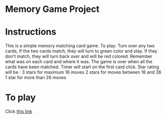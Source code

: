 # Memory Game Project


# Instructions

This is a simple memory matching card game. 
To play: Turn over any two cards, If the two cards match, they will turn to green color and stay. If they don't match, they will turn back over and will be red colored.
Remember what was on each card and where it was.
The game is over when all the cards have been matched.
Timer will start on the first card click.
Star rating will be :
3 stars for maximum 16 moves
2 stars for moves between 16 and 26
1 star for more than 26 moves

# To play

Click [this link](https://rawgit.com/LinaAlghofaili/Memory-Matching-Game/master/index.html)